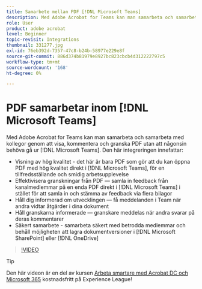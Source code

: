 ```yaml
---
title: Samarbete mellan PDF [!DNL Microsoft Teams]
description: Med Adobe Acrobat for Teams kan man samarbeta och samarbeta med kollegor genom att visa, kommentera och granska PDF utan att någonsin behöva gå ur [!DNL Microsoft Teams]
role: User
product: adobe acrobat
level: Beginner
topic-revisit: Integrations
thumbnail: 331277.jpg
exl-id: 76eb392d-7357-47c8-b24b-58977e229e8f
source-git-commit: 886d374b81979e8927bc823cbcb4d312222797c5
workflow-type: tm+mt
source-wordcount: '168'
ht-degree: 0%

---
```


# PDF samarbetar inom [!DNL Microsoft Teams]

Med Adobe Acrobat for Teams kan man samarbeta och samarbeta med kollegor genom att visa, kommentera och granska PDF utan att någonsin behöva gå ur [!DNL Microsoft Teams]. Den här integreringen innefattar:

* Visning av hög kvalitet - det här är bara PDF som gör att du kan öppna PDF med hög kvalitet direkt i [!DNL Microsoft Teams], för en tillfredsställande och smidig arbetsupplevelse
* Effektivisera granskningar från PDF — samla in feedback från kanalmedlemmar på en enda PDF direkt i [!DNL Microsoft Teams] i stället för att samla in och stämma av feedback via flera bilagor
* Håll dig informerad om utvecklingen — få meddelanden i Team när andra vidtar åtgärder i dina dokument
* Håll granskarna informerade — granskare meddelas när andra svarar på deras kommentarer
* Säkert samarbete - samarbeta säkert med betrodda medlemmar och behåll möjligheten att lagra dokumentversioner i [!DNL Microsoft SharePoint] eller [!DNL OneDrive]

>[!VIDEO](https://video.tv.adobe.com/v/331277?hidetitle=true)

>[!TIP]
>
>Den här videon är en del av kursen [Arbeta smartare med Acrobat DC och Microsoft 365](https://experienceleague.adobe.com/?recommended=Acrobat-U-1-2021.microsoft365) kostnadsfritt på Experience League!
